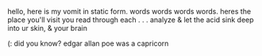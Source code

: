 hello, here is my vomit in static form. 
words words words words.
heres the place you'll visit
you read through each . . . 
analyze & let the acid sink deep
into ur skin, & your brain

(: did you know?
edgar allan poe was a capricorn




